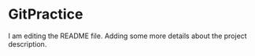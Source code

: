# GitPractice
I am editing the README file. Adding some more details about the project description.
